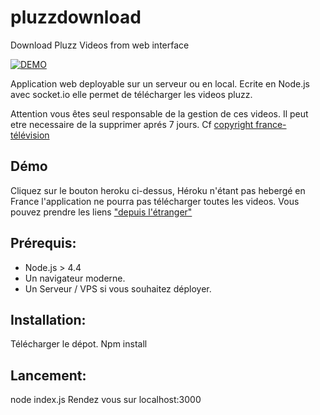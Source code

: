 # pluzzdownload
Download Pluzz Videos from web interface

[![DEMO](https://www.herokucdn.com/deploy/button.svg)](plluzzdownload.herokuapp.com)

Application web deployable sur un serveur ou en local.
Ecrite en Node.js avec socket.io elle permet de télécharger les videos pluzz.

Attention vous êtes seul responsable de la gestion de ces videos. Il peut etre necessaire de la supprimer aprés 7 jours. 
Cf [copyright france-télévision](http://pluzz.francetv.fr/staticftv/catchup/mobile/cgu/mentions_legales_windows8.html)

## Démo
Cliquez sur le bouton heroku ci-dessus,
Héroku n'étant pas hebergé en France l'application ne pourra pas télécharger toutes les videos.
Vous pouvez prendre les liens ["depuis l'étranger"](http://pluzz.francetv.fr/depuis-l-etranger)


## Prérequis:
- Node.js > 4.4
- Un navigateur moderne.
- Un Serveur / VPS si vous souhaitez déployer.

## Installation:
Télécharger le dépot.
Npm install

## Lancement:
node index.js
Rendez vous sur localhost:3000
